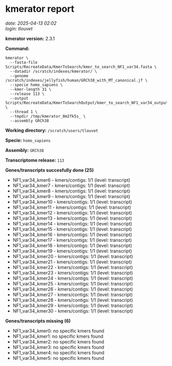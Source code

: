 # kmerator report
*date: 2025-04-13 02:02*  
*login: tlouvet*

**kmerator version:** 2.3.1

**Command:**

```
kmerator \
  --fasta-file Scripts/RecreateData/KmerToSearch/kmer_to_search_NF1_var34.fasta \
  --datadir /scratch/indexes/kmerator/ \
  --genome /scratch/indexes/jellyfish/human/GRCh38_with_MT_canonical.jf \
  --specie homo_sapiens \
  --kmer-length 31 \
  --release 113 \
  --output Scripts/RecreateData/KmerToSearchOutput/kmer_to_search_NF1_var34_output \
  --thread 1 \
  --tmpdir /tmp/kmerator_0m2fk5s_ \
  --assembly GRCh38
```

**Working directory:** `/scratch/users/tlouvet`

**Specie:** `homo_sapiens`

**Assembly:** `GRCh38`

**Transcriptome release:** `113`

**Genes/transcripts succesfully done (25)**

- NF1_var34_kmer6 - kmers/contigs: 1/1 (level: transcript)
- NF1_var34_kmer7 - kmers/contigs: 1/1 (level: transcript)
- NF1_var34_kmer8 - kmers/contigs: 1/1 (level: transcript)
- NF1_var34_kmer9 - kmers/contigs: 1/1 (level: transcript)
- NF1_var34_kmer10 - kmers/contigs: 1/1 (level: transcript)
- NF1_var34_kmer11 - kmers/contigs: 1/1 (level: transcript)
- NF1_var34_kmer12 - kmers/contigs: 1/1 (level: transcript)
- NF1_var34_kmer13 - kmers/contigs: 1/1 (level: transcript)
- NF1_var34_kmer14 - kmers/contigs: 1/1 (level: transcript)
- NF1_var34_kmer15 - kmers/contigs: 1/1 (level: transcript)
- NF1_var34_kmer16 - kmers/contigs: 1/1 (level: transcript)
- NF1_var34_kmer17 - kmers/contigs: 1/1 (level: transcript)
- NF1_var34_kmer18 - kmers/contigs: 1/1 (level: transcript)
- NF1_var34_kmer19 - kmers/contigs: 1/1 (level: transcript)
- NF1_var34_kmer20 - kmers/contigs: 1/1 (level: transcript)
- NF1_var34_kmer21 - kmers/contigs: 1/1 (level: transcript)
- NF1_var34_kmer22 - kmers/contigs: 1/1 (level: transcript)
- NF1_var34_kmer23 - kmers/contigs: 1/1 (level: transcript)
- NF1_var34_kmer24 - kmers/contigs: 1/1 (level: transcript)
- NF1_var34_kmer25 - kmers/contigs: 1/1 (level: transcript)
- NF1_var34_kmer26 - kmers/contigs: 1/1 (level: transcript)
- NF1_var34_kmer27 - kmers/contigs: 1/1 (level: transcript)
- NF1_var34_kmer28 - kmers/contigs: 1/1 (level: transcript)
- NF1_var34_kmer29 - kmers/contigs: 1/1 (level: transcript)
- NF1_var34_kmer30 - kmers/contigs: 1/1 (level: transcript)


**Genes/transcripts missing (6)**

- NF1_var34_kmer0: no specific kmers found
- NF1_var34_kmer1: no specific kmers found
- NF1_var34_kmer2: no specific kmers found
- NF1_var34_kmer3: no specific kmers found
- NF1_var34_kmer4: no specific kmers found
- NF1_var34_kmer5: no specific kmers found

